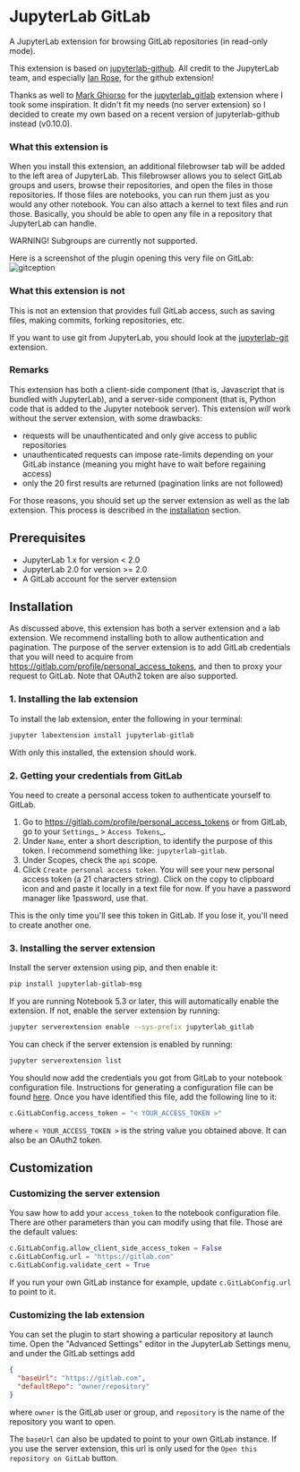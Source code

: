 # JupyterLab GitLab

A JupyterLab extension for browsing GitLab repositories (in read-only mode).

This extension is based on [jupyterlab-github](https://github.com/jupyterlab/jupyterlab-github).
All credit to the JupyterLab team, and especially [Ian Rose](https://github.com/ian-r-rose), for the github extension!

Thanks as well to [Mark Ghiorso](https://gitlab.com/ghiorso) for the [jupyterlab_gitlab](https://gitlab.com/ENKI-portal/jupyterlab_gitlab)
extension where I took some inspiration. It didn't fit my needs (no server extension) so I decided to create my own based on a recent
version of jupyterlab-github instead (v0.10.0).

### What this extension is

When you install this extension, an additional filebrowser tab will be added
to the left area of JupyterLab. This filebrowser allows you to select GitLab
groups and users, browse their repositories, and open the files in those
repositories. If those files are notebooks, you can run them just as you would
any other notebook. You can also attach a kernel to text files and run those.
Basically, you should be able to open any file in a repository that JupyterLab can handle.

WARNING! Subgroups are currently not supported.

Here is a screenshot of the plugin opening this very file on GitLab:
![gitception](gitception.png 'Gitception')

### What this extension is not

This is not an extension that provides full GitLab access, such as
saving files, making commits, forking repositories, etc.

If you want to use git from JupyterLab, you should look at the
[jupyterlab-git](https://github.com/jupyterlab/jupyterlab-git) extension.

### Remarks

This extension has both a client-side component (that is, Javascript that is bundled
with JupyterLab), and a server-side component (that is, Python code that is added
to the Jupyter notebook server). This extension _will_ work without the server extension,
with some drawbacks:

- requests will be unauthenticated and only give access to public repositories
- unauthenticated requests can impose rate-limits depending on your GitLab instance
  (meaning you might have to wait before regaining access)
- only the 20 first results are returned (pagination links are not followed)

For those reasons, you should set up the server extension as well as the lab extension.
This process is described in the [installation](#Installation) section.

## Prerequisites

- JupyterLab 1.x for version < 2.0
- JupyterLab 2.0 for version >= 2.0
- A GitLab account for the server extension

## Installation

As discussed above, this extension has both a server extension and a lab extension.
We recommend installing both to allow authentication and pagination.
The purpose of the server extension is to add GitLab credentials that you will need to acquire
from https://gitlab.com/profile/personal_access_tokens, and then to proxy your request to GitLab.
Note that OAuth2 token are also supported.

### 1. Installing the lab extension

To install the lab extension, enter the following in your terminal:

```bash
jupyter labextension install jupyterlab-gitlab
```

With only this installed, the extension should work.

### 2. Getting your credentials from GitLab

You need to create a personal access token to authenticate yourself to GitLab.

1. Go to https://gitlab.com/profile/personal_access_tokens or from GitLab, go to your `Settings`_ > `Access Tokens`_.
1. Under `Name`, enter a short description, to identify the purpose
   of this token. I recommend something like: `jupyterlab-gitlab`.
1. Under Scopes, check the `api` scope.
1. Click `Create personal access token`. You will see your new personal access token (a 21 characters string).
   Click on the copy to clipboard icon and and paste it locally in a text file for now.
   If you have a password manager like 1password, use that.

This is the only time you'll see this token in GitLab. If you lose it, you'll
need to create another one.

### 3. Installing the server extension

Install the server extension using pip, and then enable it:

```bash
pip install jupyterlab-gitlab-msg
```

If you are running Notebook 5.3 or later, this will automatically enable the extension.
If not, enable the server extension by running:

```bash
jupyter serverextension enable --sys-prefix jupyterlab_gitlab
```

You can check if the server extension is enabled by running:

```bash
jupyter serverextension list
```

You should now add the credentials you got from GitLab to your notebook configuration file.
Instructions for generating a configuration file can be found
[here](http://jupyter-notebook.readthedocs.io/en/stable/config_overview.html#configure-nbserver).
Once you have identified this file, add the following line to it:

```python
c.GitLabConfig.access_token = "< YOUR_ACCESS_TOKEN >"
```

where `< YOUR_ACCESS_TOKEN >` is the string value you obtained above.
It can also be an OAuth2 token.

## Customization

### Customizing the server extension

You saw how to add your `access_token` to the notebook configuration file.
There are other parameters than you can modify using that file.
Those are the default values:

```python
c.GitLabConfig.allow_client_side_access_token = False
c.GitLabConfig.url = "https://gitlab.com"
c.GitLabConfig.validate_cert = True
```

If you run your own GitLab instance for example, update `c.GitLabConfig.url` to point to it.

### Customizing the lab extension

You can set the plugin to start showing a particular repository at launch time.
Open the "Advanced Settings" editor in the JupyterLab Settings menu,
and under the GitLab settings add

```json
{
  "baseUrl": "https://gitlab.com",
  "defaultRepo": "owner/repository"
}
```

where `owner` is the GitLab user or group,
and `repository` is the name of the repository you want to open.

The `baseUrl` can also be updated to point to your own GitLab instance.
If you use the server extension, this url is only used for the `Open this repository on GitLab` button.

